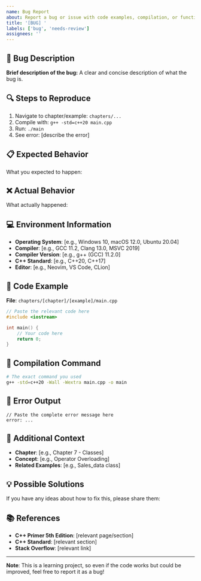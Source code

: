 ```yaml
---
name: Bug Report
about: Report a bug or issue with code examples, compilation, or functionality
title: '[BUG] '
labels: ['bug', 'needs-review']
assignees: ''
---
```


## 🐛 Bug Description

**Brief description of the bug:**
A clear and concise description of what the bug is.

## 🔍 Steps to Reproduce

1. Navigate to chapter/example: `chapters/...`
2. Compile with: `g++ -std=c++20 main.cpp`
3. Run: `./main`
4. See error: [describe the error]

## 📋 Expected Behavior

What you expected to happen:

## ❌ Actual Behavior

What actually happened:

## 💻 Environment Information

- **Operating System**: [e.g., Windows 10, macOS 12.0, Ubuntu 20.04]
- **Compiler**: [e.g., GCC 11.2, Clang 13.0, MSVC 2019]
- **Compiler Version**: [e.g., g++ (GCC) 11.2.0]
- **C++ Standard**: [e.g., C++20, C++17]
- **Editor**: [e.g., Neovim, VS Code, CLion]

## 📝 Code Example

**File**: `chapters/[chapter]/[example]/main.cpp`

```cpp
// Paste the relevant code here
#include <iostream>

int main() {
    // Your code here
    return 0;
}
```

## 🔧 Compilation Command

```bash
# The exact command you used
g++ -std=c++20 -Wall -Wextra main.cpp -o main
```

## 📄 Error Output

```
// Paste the complete error message here
error: ...
```

## 🎯 Additional Context

- **Chapter**: [e.g., Chapter 7 - Classes]
- **Concept**: [e.g., Operator Overloading]
- **Related Examples**: [e.g., Sales_data class]

## 💡 Possible Solutions

If you have any ideas about how to fix this, please share them:

## 📚 References

- **C++ Primer 5th Edition**: [relevant page/section]
- **C++ Standard**: [relevant section]
- **Stack Overflow**: [relevant link]

---

**Note**: This is a learning project, so even if the code works but could be improved, feel free to report it as a bug! 